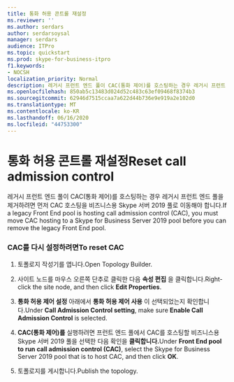 ```yaml
---
title: 통화 허용 콘트롤 재설정
ms.reviewer: ''
ms.author: serdars
author: serdarsoysal
manager: serdars
audience: ITPro
ms.topic: quickstart
ms.prod: skype-for-business-itpro
f1.keywords:
- NOCSH
localization_priority: Normal
description: 레거시 프런트 엔드 풀이 CAC(통화 제어)를 호스팅하는 경우 레거시 프런트 엔드 풀을 제거하려면 먼저 CAC 호스팅을 비즈니스용 Skype 서버 2019 풀로 이동해야 합니다.
ms.openlocfilehash: 850ab5c13483d024d52c483c63ef09468f8374b3
ms.sourcegitcommit: 62946d7515ccaa7a622d44b736e9e919a2e102d0
ms.translationtype: MT
ms.contentlocale: ko-KR
ms.lasthandoff: 06/16/2020
ms.locfileid: "44753300"
---
```

# <a name="reset-call-admission-control"></a><span data-ttu-id="d49f4-103">통화 허용 콘트롤 재설정</span><span class="sxs-lookup"><span data-stu-id="d49f4-103">Reset call admission control</span></span>

<span data-ttu-id="d49f4-104">레거시 프런트 엔드 풀이 CAC(통화 제어)를 호스팅하는 경우 레거시 프런트 엔드 풀을 제거하려면 먼저 CAC 호스팅을 비즈니스용 Skype 서버 2019 풀로 이동해야 합니다.</span><span class="sxs-lookup"><span data-stu-id="d49f4-104">If a legacy Front End pool is hosting call admission control (CAC), you must move CAC hosting to a Skype for Business Server 2019 pool before you can remove the legacy Front End pool.</span></span>
  
### <a name="to-reset-cac"></a><span data-ttu-id="d49f4-105">CAC를 다시 설정하려면</span><span class="sxs-lookup"><span data-stu-id="d49f4-105">To reset CAC</span></span>

1. <span data-ttu-id="d49f4-106">토폴로지 작성기를 엽니다.</span><span class="sxs-lookup"><span data-stu-id="d49f4-106">Open Topology Builder.</span></span>
    
2. <span data-ttu-id="d49f4-107">사이트 노드를 마우스 오른쪽 단추로 클릭한 다음 **속성 편집** 을 클릭합니다.</span><span class="sxs-lookup"><span data-stu-id="d49f4-107">Right-click the site node, and then click **Edit Properties**.</span></span>
    
3. <span data-ttu-id="d49f4-108">**통화 허용 제어 설정** 아래에서 **통화 허용 제어 사용** 이 선택되었는지 확인합니다.</span><span class="sxs-lookup"><span data-stu-id="d49f4-108">Under **Call Admission Control setting**, make sure **Enable Call Admission Control** is selected.</span></span> 
    
4. <span data-ttu-id="d49f4-109">**CAC(통화 제어)를** 실행하려면 프런트 엔드 풀에서 CAC를 호스팅할 비즈니스용 Skype 서버 2019 풀을 선택한 다음 확인을 **클릭합니다.**</span><span class="sxs-lookup"><span data-stu-id="d49f4-109">Under **Front End pool to run call admission control (CAC)**, select the Skype for Business Server 2019 pool that is to host CAC, and then click **OK**.</span></span>
    
5. <span data-ttu-id="d49f4-110">토폴로지를 게시합니다.</span><span class="sxs-lookup"><span data-stu-id="d49f4-110">Publish the topology.</span></span>
    

